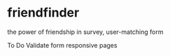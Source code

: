 # friendfinder
the power of friendship in survey, user-matching form


To Do
Validate form
responsive pages